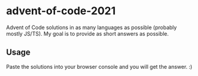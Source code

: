 # advent-of-code-2021
Advent of Code solutions in as many languages as possible (probably mostly JS/TS). My goal is to provide as short answers as possible.

## Usage 

Paste the solutions into your browser console and you will get the answer. :) 
